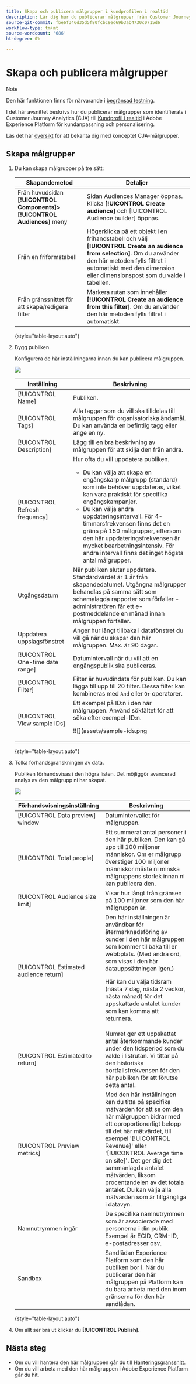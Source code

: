 ```yaml
---
title: Skapa och publicera målgrupper i kundprofilen i realtid
description: Lär dig hur du publicerar målgrupper från Customer Journey Analytics
source-git-commit: fbe6f346d35d5f80fcbc9ed69b3ab4730c0715d6
workflow-type: tm+mt
source-wordcount: '686'
ht-degree: 0%

---
```



# Skapa och publicera målgrupper

>[!NOTE]
>
>Den här funktionen finns för närvarande i [begränsad testning](/help/release-notes/releases.md).

I det här avsnittet beskrivs hur du publicerar målgrupper som identifierats i Customer Journey Analytics (CJA) till [Kundprofil i realtid](https://experienceleague.adobe.com/docs/experience-platform/profile/home.html?lang=en) i Adobe Experience Platform för kundanpassning och personalisering.

Läs det här [översikt](/help/components/audiences/audiences-overview.md) för att bekanta dig med konceptet CJA-målgrupper.

## Skapa målgrupper

1. Du kan skapa målgrupper på tre sätt:

   | Skapandemetod | Detaljer |
   | --- | --- |
   | Från huvudsidan **[!UICONTROL Components]>[!UICONTROL Audiences]** meny | Sidan Audiences Manager öppnas. Klicka **[!UICONTROL Create audience]** och [!UICONTROL Audience builder] öppnas. |
   | Från en friformstabell | Högerklicka på ett objekt i en frihandstabell och välj **[!UICONTROL Create an audience from selection]**. Om du använder den här metoden fylls filtret i automatiskt med den dimension eller dimensionspost som du valde i tabellen. |
   | Från gränssnittet för att skapa/redigera filter | Markera rutan som innehåller **[!UICONTROL Create an audience from this filter]**. Om du använder den här metoden fylls filtret i automatiskt. |

   {style=&quot;table-layout:auto&quot;}

1. Bygg publiken.

   Konfigurera de här inställningarna innan du kan publicera målgruppen.

   ![](assets/create-audience.png)

   | Inställning | Beskrivning |
   | --- | --- |
   | [!UICONTROL Name] | Publiken. |
   | [!UICONTROL Tags] | Alla taggar som du vill ska tilldelas till målgruppen för organisatoriska ändamål. Du kan använda en befintlig tagg eller ange en ny. |
   | [!UICONTROL Description] | Lägg till en bra beskrivning av målgruppen för att skilja den från andra. |
   | [!UICONTROL Refresh frequency] | Hur ofta du vill uppdatera publiken.<ul><li>Du kan välja att skapa en engångskarp målgrupp (standard) som inte behöver uppdateras, vilket kan vara praktiskt för specifika engångskampanjer.</li><li>Du kan välja andra uppdateringsintervall. För 4-timmarsfrekvensen finns det en gräns på 150 målgrupper, eftersom den här uppdateringsfrekvensen är mycket bearbetningsintensiv. För andra intervall finns det inget högsta antal målgrupper.</li></ul> |
   | Utgångsdatum | När publiken slutar uppdatera. Standardvärdet är 1 år från skapandedatumet. Utgångna målgrupper behandlas på samma sätt som schemalagda rapporter som förfaller - administratören får ett e-postmeddelande en månad innan målgruppen förfaller. |
   | Uppdatera uppslagsfönstret | Anger hur långt tillbaka i datafönstret du vill gå när du skapar den här målgruppen. Max. är 90 dagar. |
   | [!UICONTROL One-time date range] | Datumintervall när du vill att en engångspublik ska publiceras. |
   | [!UICONTROL Filter] | Filter är huvudindata för publiken. Du kan lägga till upp till 20 filter. Dessa filter kan kombineras med `And` eller `Or` operatorer. |
   | [!UICONTROL View sample IDs] | Ett exempel på ID:n i den här målgruppen. Använd sökfältet för att söka efter exempel-ID:n.<p>!![](assets/sample-ids.png |

   {style=&quot;table-layout:auto&quot;}

1. Tolka förhandsgranskningen av data.

   Publiken förhandsvisas i den högra listen. Det möjliggör avancerad analys av den målgrupp ni har skapat.

   ![](assets/data-preview.png)

   | Förhandsvisningsinställning | Beskrivning |
   | --- | --- |
   | [!UICONTROL Data preview] window | Datumintervallet för målgruppen. |
   | [!UICONTROL Total people] | Ett summerat antal personer i den här publiken. Den kan gå upp till 100 miljoner människor. Om er målgrupp överstiger 100 miljoner människor måste ni minska målgruppens storlek innan ni kan publicera den. |
   | [!UICONTROL Audience size limit] | Visar hur långt från gränsen på 100 miljoner som den här målgruppen är. |
   | [!UICONTROL Estimated audience return] | Den här inställningen är användbar för återmarknadsföring av kunder i den här målgruppen som kommer tillbaka till er webbplats. (Med andra ord, som visas i den här datauppsättningen igen.) <p>Här kan du välja tidsram (nästa 7 dag, nästa 2 veckor, nästa månad) för det uppskattade antalet kunder som kan komma att returnera. |
   | [!UICONTROL Estimated to return] | Numret ger ett uppskattat antal återkommande kunder under den tidsperiod som du valde i listrutan. Vi tittar på den historiska bortfallsfrekvensen för den här publiken för att förutse detta antal. |
   | [!UICONTROL Preview metrics] | Med den här inställningen kan du titta på specifika mätvärden för att se om den här målgruppen bidrar med ett oproportionerligt belopp till det här mätvärdet, till exempel &#39;[!UICONTROL Revenue]&#39; eller &#39;[!UICONTROL Average time on site]&#39;. Det ger dig det sammanlagda antalet mätvärden, liksom procentandelen av det totala antalet. Du kan välja alla mätvärden som är tillgängliga i datavyn. |
   | Namnutrymmen ingår | De specifika namnutrymmen som är associerade med personerna i din publik. Exempel är ECID, CRM-ID, e-postadresser osv. |
   | Sandbox | Sandlådan Experience Platform som den här publiken bor i. När du publicerar den här målgruppen på Platform kan du bara arbeta med den inom gränserna för den här sandlådan. |

   {style=&quot;table-layout:auto&quot;}

1. Om allt ser bra ut klickar du **[!UICONTROL Publish]**.

## Nästa steg

* Om du vill hantera den här målgruppen går du till [Hanteringsgränssnitt](/help/components/audiences/manage.md).
* Om du vill arbeta med den här målgruppen i Adobe Experience Platform går du hit.
